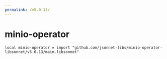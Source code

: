 ```yaml
---
permalink: /v5.0.13/
---
```


# minio-operator

```jsonnet
local minio-operator = import "github.com/jsonnet-libs/minio-operator-libsonnet/v5.0.13/main.libsonnet"
```

